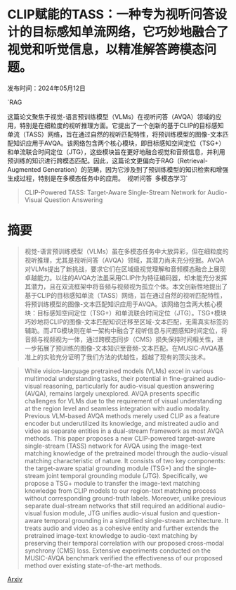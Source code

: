 # CLIP赋能的TASS：一种专为视听问答设计的目标感知单流网络，它巧妙地融合了视觉和听觉信息，以精准解答跨模态问题。

发布时间：2024年05月12日

`RAG

这篇论文聚焦于视觉-语言预训练模型（VLMs）在视听问答（AVQA）领域的应用，特别是在细粒度的视听推理方面。它提出了一个创新的基于CLIP的目标感知单流（TASS）网络，旨在通过自然的视听匹配特性，将预训练模型的图像-文本匹配知识应用于AVQA。该网络包含两个核心模块，即目标感知空间定位（TSG+）和单流联合时间定位（JTG），这些模块旨在更好地融合视觉和音频信息，并利用预训练的知识进行跨模态匹配。因此，这篇论文更偏向于RAG（Retrieval-Augmented Generation）的范畴，因为它涉及到了预训练模型的知识检索和增强生成过程，特别是在多模态任务中的应用。` `视听问答` `多模态学习`

> CLIP-Powered TASS: Target-Aware Single-Stream Network for Audio-Visual Question Answering

# 摘要

> 视觉-语言预训练模型（VLMs）虽在多模态任务中大放异彩，但在细粒度的视听推理，尤其是视听问答（AVQA）领域，其潜力尚未充分挖掘。AVQA对VLMs提出了新挑战，要求它们在区域级视觉理解和音频模态融合上展现卓越能力。以往的AVQA方法虽采用CLIP作为特征编码器，却未能充分发挥其潜力，且在双流框架中将音频与视频视为孤立个体。本文创新性地提出了基于CLIP的目标感知单流（TASS）网络，旨在通过自然的视听匹配特性，将预训练模型的图像-文本匹配知识应用于AVQA。该网络包含两大核心模块：目标感知空间定位（TSG+）和单流联合时间定位（JTG）。TSG+模块巧妙地将CLIP的图像-文本匹配知识迁移至区域-文本匹配，无需真实标签的辅助。而JTG模块则在单一架构中融合了视听信息与问题感知时间定位，将音频与视频视为一体，通过跨模态同步（CMS）损失保持时间相关性，进一步拓展了预训练的图像-文本知识至音频-文本匹配。在MUSIC-AVQA基准上的实验充分证明了我们方法的优越性，超越了现有的顶尖技术。

> While vision-language pretrained models (VLMs) excel in various multimodal understanding tasks, their potential in fine-grained audio-visual reasoning, particularly for audio-visual question answering (AVQA), remains largely unexplored. AVQA presents specific challenges for VLMs due to the requirement of visual understanding at the region level and seamless integration with audio modality. Previous VLM-based AVQA methods merely used CLIP as a feature encoder but underutilized its knowledge, and mistreated audio and video as separate entities in a dual-stream framework as most AVQA methods. This paper proposes a new CLIP-powered target-aware single-stream (TASS) network for AVQA using the image-text matching knowledge of the pretrained model through the audio-visual matching characteristic of nature. It consists of two key components: the target-aware spatial grounding module (TSG+) and the single-stream joint temporal grounding module (JTG). Specifically, we propose a TSG+ module to transfer the image-text matching knowledge from CLIP models to our region-text matching process without corresponding ground-truth labels. Moreover, unlike previous separate dual-stream networks that still required an additional audio-visual fusion module, JTG unifies audio-visual fusion and question-aware temporal grounding in a simplified single-stream architecture. It treats audio and video as a cohesive entity and further extends the pretrained image-text knowledge to audio-text matching by preserving their temporal correlation with our proposed cross-modal synchrony (CMS) loss. Extensive experiments conducted on the MUSIC-AVQA benchmark verified the effectiveness of our proposed method over existing state-of-the-art methods.

[Arxiv](https://arxiv.org/abs/2405.07451)